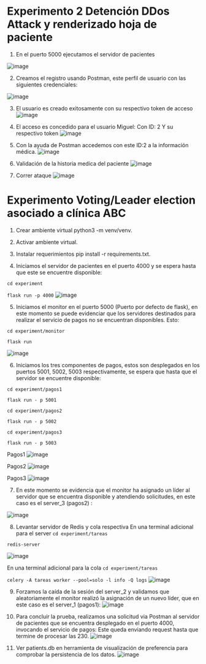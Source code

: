 # Experimento 2 Detención DDos Attack y renderizado hoja de paciente
1. En el puerto 5000 ejecutamos el servidor de pacientes 

![image](https://user-images.githubusercontent.com/64280930/135738589-9d34e5f1-5952-4763-b414-4e2b4a82be43.png)

2. Creamos el registro usando  Postman, este perfil de usuario con las siguientes credenciales: 

![image](https://user-images.githubusercontent.com/64280930/135738623-02804db1-1113-430d-8ea0-4a61321179e0.png)

3. El usuario es creado exitosamente con su respectivo token de acceso 
![image](https://user-images.githubusercontent.com/64280930/135738664-9b9946ff-3412-40d9-bffe-0f438e8c4909.png)

4. El acceso es concedido para el usuario Miguel: 
Con ID: 2   Y su respectivo token 
![image](https://user-images.githubusercontent.com/64280930/135738689-49e101a2-a1f2-4a48-9c63-f75f5a3ec84e.png)

5. Con la ayuda de Postman accedemos con este ID:2 a la información médica. 
![image](https://user-images.githubusercontent.com/64280930/135738778-9b4b4196-1e85-4b94-a3ff-5981450e903c.png)


6. Validación de la historia medica del paciente
![image](https://user-images.githubusercontent.com/64280930/135738766-cf231a11-1365-4abe-9f19-cb4c31295591.png)

7. Correr ataque 
![image](https://user-images.githubusercontent.com/64280930/135738756-80e86bc2-d6b6-483a-8189-e140d0132d93.png)


# Experimento Voting/Leader election asociado a clínica ABC

1. Crear ambiente virtual python3 -m venv/venv.
2. Activar ambiente virtual.
3. Instalar requerimientos pip install -r requirements.txt. 

4. Iniciamos el servidor de pacientes en el puerto 4000 y se espera hasta que este se encuentre disponible: 

```cd experiment```

```flask run -p 4000```
![image](https://user-images.githubusercontent.com/64280930/132992552-9a523439-3005-41ec-8a3d-3fb3040a30f3.png)

	 

5. Iniciamos el monitor en el puerto 5000 (Puerto por defecto de flask), en este momento se puede evidenciar que los servidores destinados para realizar el servicio de pagos no se encuentran disponibles. Esto: 

```cd experiment/monitor```

```flask run```

![image](https://user-images.githubusercontent.com/64280930/132992740-faac9506-bcbd-4521-a916-c6736e98cfb3.png)



6. Iniciamos los tres componentes de pagos, estos son desplegados en los puertos 5001, 5002, 5003 respectivamente, se espera que hasta que el servidor se encuentre disponible: 

```cd experiment/pagos1```

```flask run - p 5001```


```cd experiment/pagos2```

```flask run - p 5002```


```cd experiment/pagos3```

```flask run - p 5003```

Pagos1 
![image](https://user-images.githubusercontent.com/64280930/132992831-ef210b61-67b3-4d8c-8589-599ed72d4434.png)

Pagos2 
![image](https://user-images.githubusercontent.com/64280930/132992851-e1a6deb0-cfc3-41c1-bdb1-ae137a386c6f.png)
 
Pagos3 
![image](https://user-images.githubusercontent.com/64280930/132992865-74bfe3b8-694d-43e4-bb73-df9c96f431a6.png)

 
7. En este momento se evidencia que el monitor ha asignado un líder al servidor que se encuentra disponible y atendiendo solicitudes, en este caso es el server_3 (pagos2) :  

 ![image](https://user-images.githubusercontent.com/64280930/132992905-8963566b-b148-42fe-b563-23e11f192472.png)

8. Levantar servidor de Redis y cola respectiva 
En una terminal adicional para el server
```cd experiment/tareas```

```redis-server```

![image](https://user-images.githubusercontent.com/64280930/132993136-1fad36bf-8c33-4d7d-9214-6077a0653ca6.png)

En una terminal adicional para la cola
```cd experiment/tareas```

```celery -A tareas worker --pool=solo -l info -Q logs```
![image](https://user-images.githubusercontent.com/64280930/132993167-e2c034b9-f795-4184-9e29-bff5498b0677.png) 

9. Forzamos la caída de la sesión del server_2 y validamos que aleatoriamente el monitor realizó la asignación de un nuevo líder, que en este caso es el server_1 (pagos1): 
![image](https://user-images.githubusercontent.com/64280930/132993019-4d7a5e2e-a1c3-4fa9-8c57-83dcdd78ed18.png)

10. Para concluir la prueba, realizamos una solicitud via Postman al servidor de pacientes que se encuentra desplegado en el puerto 4000,  invocando el servicio de pagos: Este queda enviando request hasta que termine de procesar las 230. 
 ![image](https://user-images.githubusercontent.com/64280930/132993054-869a3d7f-729b-4bfb-b57d-761b91fd16fa.png)

11. Ver patients.db en herramienta de visualización de preferencia para comprobar la persistencia de los datos.
![image](https://user-images.githubusercontent.com/64280930/132993103-1bc4dc7c-2450-4032-a221-f5c10dfb4bf3.png)


 
